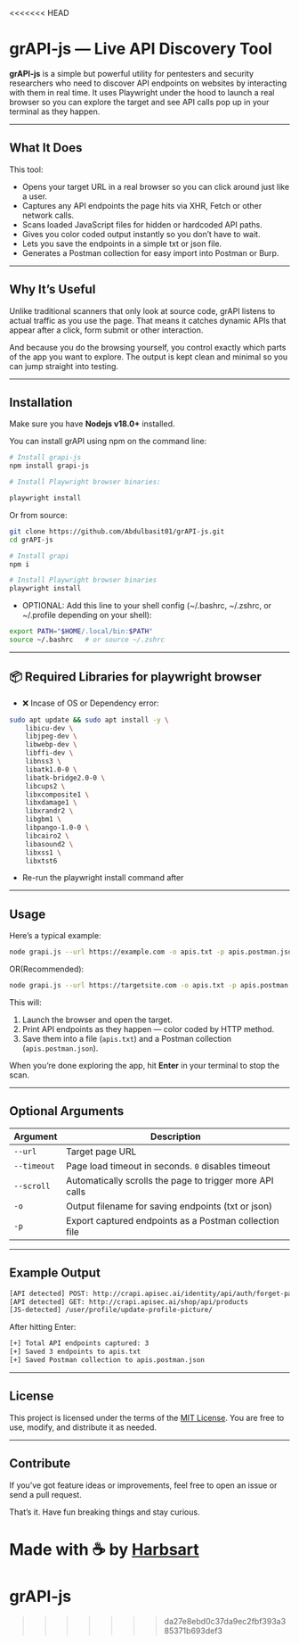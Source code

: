<<<<<<< HEAD
# grAPI-js — Live API Discovery Tool

**grAPI-js** is a simple but powerful utility for pentesters and security researchers who need to discover API endpoints on websites by interacting with them in real time. It uses Playwright under the hood to launch a real browser so you can explore the target and see API calls pop up in your terminal as they happen.

---

## What It Does

This tool:

* Opens your target URL in a real browser so you can click around just like a user.
* Captures any API endpoints the page hits via XHR, Fetch or other network calls.
* Scans loaded JavaScript files for hidden or hardcoded API paths.
* Gives you color coded output instantly so you don’t have to wait.
* Lets you save the endpoints in a simple txt or json file.
* Generates a Postman collection for easy import into Postman or Burp.

---

## Why It’s Useful

Unlike traditional scanners that only look at source code, grAPI listens to actual traffic as you use the page. That means it catches dynamic APIs that appear after a click, form submit or other interaction.

And because you do the browsing yourself, you control exactly which parts of the app you want to explore. The output is kept clean and minimal so you can jump straight into testing.

---

## Installation

Make sure you have **Nodejs v18.0+** installed.

You can install grAPI using npm on the command line:
```bash
# Install grapi-js
npm install grapi-js

# Install Playwright browser binaries:

playwright install
```
Or from source:

```bash
git clone https://github.com/Abdulbasit01/grAPI-js.git
cd grAPI-js

# Install grapi
npm i

# Install Playwright browser binaries
playwright install
```

- OPTIONAL:
  Add this line to your shell config (~/.bashrc, ~/.zshrc, or ~/.profile depending on your shell):
```bash
export PATH="$HOME/.local/bin:$PATH"
source ~/.bashrc   # or source ~/.zshrc
```

---

## 📦 Required Libraries for playwright browser
- ❌ Incase of OS or Dependency error:

```bash
sudo apt update && sudo apt install -y \
    libicu-dev \
    libjpeg-dev \
    libwebp-dev \
    libffi-dev \
    libnss3 \
    libatk1.0-0 \
    libatk-bridge2.0-0 \
    libcups2 \
    libxcomposite1 \
    libxdamage1 \
    libxrandr2 \
    libgbm1 \
    libpango-1.0-0 \
    libcairo2 \
    libasound2 \
    libxss1 \
    libxtst6
```
- Re-run the playwright install command after
---

## Usage

Here’s a typical example:

```bash
node grapi.js --url https://example.com -o apis.txt -p apis.postman.json
```
OR(Recommended):

```bash
node grapi.js --url https://targetsite.com -o apis.txt -p apis.postman.json
```

This will:

1. Launch the browser and open the target.
2. Print API endpoints as they happen — color coded by HTTP method.
3. Save them into a file (`apis.txt`) and a Postman collection (`apis.postman.json`).

When you’re done exploring the app, hit **Enter** in your terminal to stop the scan.

---

## Optional Arguments

| Argument    | Description                                              |
| ----------- | -------------------------------------------------------- |
| `--url`     | Target page URL                                          |
| `--timeout` | Page load timeout in seconds. `0` disables timeout       |
| `--scroll`  | Automatically scrolls the page to trigger more API calls |
| `-o`        | Output filename for saving endpoints (txt or json)       |
| `-p`        | Export captured endpoints as a Postman collection file   |

---

## Example Output

```bash
[API detected] POST: http://crapi.apisec.ai/identity/api/auth/forget-password
[API detected] GET: http://crapi.apisec.ai/shop/api/products
[JS-detected] /user/profile/update-profile-picture/
```

After hitting Enter:

```bash
[+] Total API endpoints captured: 3
[+] Saved 3 endpoints to apis.txt
[+] Saved Postman collection to apis.postman.json
```

---

## License

This project is licensed under the terms of the [MIT License](LICENSE). You are free to use, modify, and distribute it as needed.

---

## Contribute

If you’ve got feature ideas or improvements, feel free to open an issue or send a pull request.

That’s it. Have fun breaking things and stay curious.

Made with ☕ by [Harbsart](https://github.com/Abdubasit01/)
=======
# grAPI-js
>>>>>>> da27e8ebd0c37da9ec2fbf393a385371b693def3
